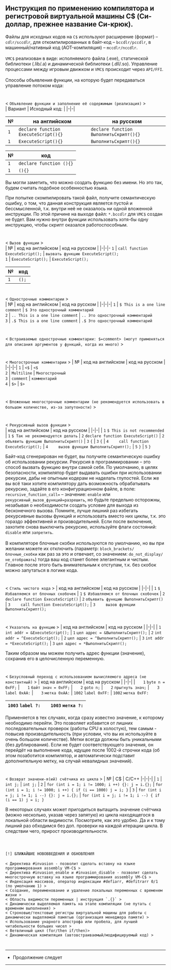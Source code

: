 Инструкция по применению компилятора и регистровой виртуальной машины C$ (Си-доллар, прежнее название Си-крюк).
-

Файлы для исходных кодов на ```C$``` используют расширение (формат) – `cdlr/sccdlr`, для откомпилированных в байт-код – `bccdlr/pccdlr`, в машинный/нативный код (AOT-компиляция) – `mccdlr/nccdlr`. <br><br>
```VMC$``` реализован в виде: исполняемого файла (.exe), статической библиотеки (.lib/.a) и динамической библиотеки (.dll/.so). Управление процессами между игровым движком и ```VMC$``` происходит через ```API/FFI```.<br>
<br>
Способы объявления функции, на которую будет передаваться управление потоком кода:
#
< ``` Объявление функции и заполнение её содержимым (реализация) ``` > <br>
| Вариант | Исходный код: |
|-|-|

| № | на английском | на русском |
|-|-|-
| ``` 1 ``` | ```declare function ExecuteScript(){}``` | ```declare function ВыполнитьСкрипт(){}``` |
| ``` 1 ``` | ```ExecuteScript(){}```    | ```ВыполнитьСкрипт(){}```   |

| № | код |
|-|-
| ``` 1 ``` | ```declare function (){}``` |
| ``` 1 ``` | ```(){}``` |

Вы могли заметить, что можно создать функцию без имени. Но это так, будем считать подобное особенностью языка.<br>

При попытке скомпилировать такой файл, получите семантическую ошибку, о том, что данная конструкция является пустой и бессмысленной, т.к. внутри неё не оказалось ни одной вложенной инструкции.
По этой причине на выходе файл: ``` *.bccdlr ``` для ``` VMC$ ``` создан не будет.
Вам нужно внутри функции использовать хотя-бы одну инструкцию, чтобы скрипт оказался работоспособным.<br>

#
< ``` Вызов функции ``` > <br>
| № | код на английском | код на русском |
|-|-|-
``` 1 ``` | ``` call function ExecuteScript(); ``` | ``` вызвать функцию ExecuteScript(); ``` <br>
``` 1 ``` | ``` ExecuteScript(); ``` | ``` ExecuteScript(); ```

| № | код |
|-|-
``` 1 ``` | ``` (); ``` <br>

#
< ``` Однострочные комментарии ``` > <br>
| № | код на английском | код на русском |
|-|-|-|
```1``` | ```$ This is a one line comment``` | ```$ Это однострочный комментарий```<br>
```2``` | ```.. This is a one line comment``` | ```.. Это однострочный комментарий```<br>
```3``` | ```.$ This is a one line comment``` | ```.$ Это однострочный комментарий```<br>

#
< ``` Встраиваемые однострочные комментарии: $=comment> (могут применяться для описания аргументов у функций, когда их много) ``` ><br>

#
< ``` Многострочные комментарии ``` >
| № | код на английском | код на русском |
|-|-|-|
```1``` | ```<$``` | ```<$```<br>
```2``` | ```Multiline``` | ```Многострочный```<br>
```3``` | ```comment``` | ```комментарий```<br>
```4``` | ```$>``` | ```$>```<br>

#
< ``` Вложенные многострочные комментарии (не рекомендуется использовать в большом количестве, из-за запутоности) ``` ><br>
#
< ``` Рекурсивный вызов функции ``` >
<br>
| код на английском | код на русском |
|-|-|
| ```1``` ```$ This is not recommended``` | ```1``` ```$ Так не рекомендуется делать```
| ```2``` ```declare function ExecuteScript()``` | ```2``` ```объявить функцию ВыполнитьСкрипт()```
| ```3``` ```{``` | ```3``` ```{```
| ```4``` ```    call function ExecuteScript();``` | ```4``` ```    вызов функции ВыполнитьСкрипт();```
| ```5``` ```}``` | ```5``` ```}```

Байт-код сгенерирован не будет, вы получите семантическую ошибку об использовании рекурсии.
Рекурсия в программировании – это способ вызвать функцию внутри самой себя.
По умолчанию, в целях безопасности, компилятор будет выдавать ошибки при использовании рекурсии, дабы не опытным кодерам не наделать глупостей.
Если же вы всё таки хотите компилятору дать возможность обрабатывать рекурсию, задайте в его конфигурационном файле, в поле: ```recursive_function_call=``` – значение: ```enable``` или ```рекурсивный_вызов_функций=разрешить```, но будьте предельно осторожны, незабывая о необходимости создать условие для выхода из бесконечного вызова. Помните, лучше лишний раз избегать рекурсивные вызовы функций и использовать вместо них циклы, т.к. это гораздо эффективней и производительней.
Если после включения, захотите снова выключить рекурсию, используйте флаги состояний: ```disable``` или ```запретить```.<br>
<br>
В компиляторе блочные скобки используются по умолчанию, но вы при желании можете их отключить (параметр: ```block_brackets/блочные_скобки``` как раз за это и отвечает, со значением: ```do_not_display/не_отображать```) тогда ваш код станет более элегантным и чистым. Главное после этого быть внимательным к отступам, т.к. без скобок можно запутаться в логике кода.
#
< ``` Стиль чистого кода ``` >
| код на английском | код на русском |
|-|-|
| ```1``` ```$ Избавляемся от блочных скобочек``` | ```1``` ```$ Избавляемся от блочных скобочек```
| ```2``` ```declare function ExecuteScript()``` | ```2``` ```объявить функцию ВыполнитьСкрипт()```
| ```3``` ```    call function ExecuteScript();``` | ```3``` ```    вызов функции ВыполнитьСкрипт();```
#
< ``` Указатель на функцию ``` >
| код на английском | код на русском |
|-|-|
| ```1``` ```int addr = &ExecuteScript();``` | ```1``` ```цел адрес = &ВыполнитьСкрипт();```
| ```2``` ```int addr = ^ExecuteScript();``` | ```2``` ```цел адрес = ^ВыполнитьСкрипт();```
| ```3``` ```int addr = *ExecuteScript();``` | ```3``` ```цел адрес = *ВыполнитьСкрипт();```

Таким образом мы можем получить адрес функции (значение), сохранив его в целочисленную переменную.
#
< ``` Безусловный переход с использованием вычисляемого адреса (не константный) ``` >
| код на английском | код на русском |
|-|-|
| ```   1``` ```byte n = 0xFF;``` | ```   1``` ```байт знач = 0xFF;```
| ```   2``` ```goto n;``` | ```   2``` ```прыгнуть знач;```
| ```   3``` ```label 0xAA:``` | ```   3``` ```метка 0xAA:```
| ```1002``` ```label 0xFF:``` | ```1002``` ```метка 0xFF:```

| ```1003``` ```label ?:```|| ```1003``` ```метка ?:```
|-|-|-|

Применяется в тех случаях, когда сразу известно значение, к которому необходимо перейти. Это позволяет избавится от лишних последовательных проверок (работы CPU в холостую), тем самым - повысив производительность (при условии, что вы их используйте в очень большом количестве). Метки всегда должны быть уникальными (без дублирования). Если не будет соответствующего значения, он перейдёт на выполнение кода, идущее после 1002-й строчки кода (об этом позаботится компилятор, и автоматически подставит дополнительную метку, на случай невалидных значений).

#
< ``` Возврат значени-я(ий) счётчика из цикла ``` >
| № | C$ | C/C++
|-|-|-|
| ``` 1 ``` | ``` int j; ``` | ``` int j; ```
| ``` 2 ``` | ``` for (int i = 1; i != 1000; i ++) {}: j = i.{}; ``` | ``` for (int i = 1; i != 1000; i ++) { if (i == 1000) j = i; } ```
| ``` 3 ``` | ``` for (int i = j; i != 1; i --) {}: j = i.{}; ``` | ``` for (int i = j; i != 1; i --) { if (i == 1) j = i; } ```

В некоторых случаях может пригодиться вытащить значение счётчика (можно несколько, указав через запятую) из цикла находящегося в локальной области видимости. Посмотрите, как это удобно. Да и к тому лишний раз обходимся без доп. проверки на каждой итерации цикла. В следствии чего, прирост производительности.<br>
<br>

#
```[!] БЛИЖАЙШИЕ НОВОВВЕДЕНИЯ И ОБНОВЛЕНИЯ```<br>
<br>
``` < Директива #invasion - позволит сделать вставку на языке программирования assembly VM-C$ > ``` <br>
``` < Директива #invasion_enable и #invasion_disable - позволит сделать многострочную вставку на языке программирования assembly VM-C$ > ``` <br>
``` < Индексация массивов, оператор индексации #defiarr, #defitrarr 0/1 (по умолчанию 1) > ``` <br>
``` < Создание, переименование и удаление локальных переменных с временем жизни > ``` <br>
``` < Область видимости переменных | инструкция `.{}` > ``` <br>
``` < Динамически выделяемая память на этапе компиляции (не путать с временем выполнения) > ``` <br>
``` < Строковые/текстовые регистры виртуальной машины для работы с динамически выделяемой памятью (организация менеджера памяти) > ``` <br>
``` < Использование унарного апострофа или пробела, для лучшей читабельности больших чисел > ``` <br>
``` < Ветвличный цикл (for/then if/then)> ``` <br>
``` < Динамическая компиляция (автовстраиваемый/модифицируемый код) > ``` <br>
#


---------------------
* Продолжение следует
---------------------
